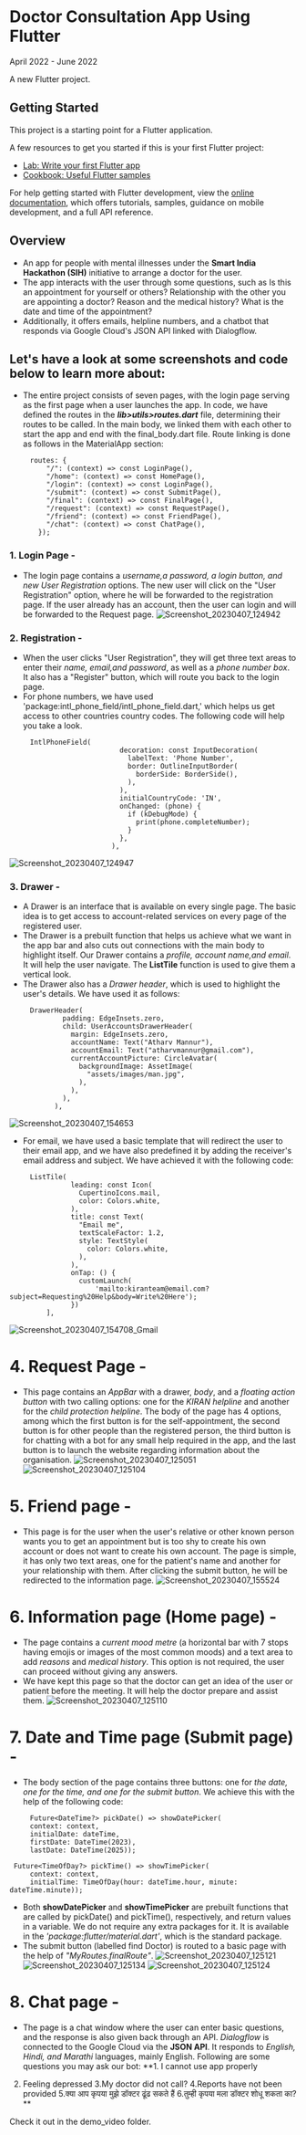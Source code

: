 # Doctor Consultation App Using Flutter
April 2022 - June 2022

A new Flutter project.

## Getting Started

This project is a starting point for a Flutter application.

A few resources to get you started if this is your first Flutter project:

- [Lab: Write your first Flutter app](https://docs.flutter.dev/get-started/codelab)
- [Cookbook: Useful Flutter samples](https://docs.flutter.dev/cookbook)

For help getting started with Flutter development, view the
[online documentation](https://docs.flutter.dev/), which offers tutorials,
samples, guidance on mobile development, and a full API reference.


## Overview
* An app for people with mental illnesses under the **Smart India Hackathon (SIH)** initiative to arrange a doctor for the user.
* The app interacts with the user through some questions, such as Is this an appointment for yourself or others? Relationship with the other you are appointing a doctor? Reason and the medical history? What is the date and time of the appointment?
* Additionally, it offers emails, helpline numbers, and a chatbot that responds via Google Cloud's JSON API linked with Dialogflow.

## Let's have a look at some screenshots and code below to learn more about:
* The entire project consists of seven pages, with the login page serving as the first page when a user launches the app. In code, we have defined the routes in the **_lib>utils>routes.dart_** file, determining their routes to be called. In the main body, we linked them with each other to start the app and end with the final_body.dart file. Route linking is done as follows in the MaterialApp section:
 ```
      routes: {
          "/": (context) => const LoginPage(),
          "/home": (context) => const HomePage(),
          "/login": (context) => const LoginPage(),
          "/submit": (context) => const SubmitPage(),
          "/final": (context) => const FinalPage(),
          "/request": (context) => const RequestPage(),
          "/friend": (context) => const FriendPage(),
          "/chat": (context) => const ChatPage(),
        });
```
### 1. Login Page -
* The login page contains a *username,a password, a login button, and new User Registration* options. The new user will click on the "User Registration" option, where he will be forwarded to the registration page. If the user already has an account, then the user can login and will be forwarded to the Request page.
![Screenshot_20230407_124942](https://user-images.githubusercontent.com/112277897/230567484-2ae0ec90-cd37-4ccd-9881-207fb0ef80cb.jpg)

### 2. Registration -
* When the user clicks "User Registration", they will get three text areas to enter their *name, email,and password*, as well as a *phone number box*. It also has a "Register" button, which will route you back to the login page.
* For phone numbers, we have used 'package:intl_phone_field/intl_phone_field.dart,' which helps us get access to other countries country codes. The following code will help you take a look.
 ```
      IntlPhoneField(
                            decoration: const InputDecoration(
                              labelText: 'Phone Number',
                              border: OutlineInputBorder(
                                borderSide: BorderSide(),
                              ),
                            ),
                            initialCountryCode: 'IN',
                            onChanged: (phone) {
                              if (kDebugMode) {
                                print(phone.completeNumber);
                              }
                            },
                          ),
```
![Screenshot_20230407_124947](https://user-images.githubusercontent.com/112277897/230569003-c525b901-b752-4050-ae9b-0ebfbbd456d9.jpg)

### 3. Drawer -
* A Drawer is an interface that is available on every single page. The basic idea is to get access to account-related services on every page of the registered user.
* The Drawer is a prebuilt function that helps us achieve what we want in the app bar and also cuts out connections with the main body to highlight itself. Our Drawer contains a *profile, account name,and email*. It will help the user navigate. The **ListTile** function is used to give them a vertical look.
* The Drawer also has a *Drawer header*, which is used to highlight the user's details. We have used it as follows:
 ```
      DrawerHeader(
              padding: EdgeInsets.zero,
              child: UserAccountsDrawerHeader(
                margin: EdgeInsets.zero,
                accountName: Text("Atharv Mannur"),
                accountEmail: Text("atharvmannur@gmail.com"),
                currentAccountPicture: CircleAvatar(
                  backgroundImage: AssetImage(
                    "assets/images/man.jpg",
                  ),
                ),
              ),
            ),
```
![Screenshot_20230407_154653](https://user-images.githubusercontent.com/112277897/230592746-0a36a307-3d20-4655-a50a-52cefa4e91f5.jpg)
* For email, we have used a basic template that will redirect the user to their email app, and we have also predefined it by adding the receiver's email address and subject. We have achieved it with the following code:
 ```
      ListTile(
                leading: const Icon(
                  CupertinoIcons.mail,
                  color: Colors.white,
                ),
                title: const Text(
                  "Email me",
                  textScaleFactor: 1.2,
                  style: TextStyle(
                    color: Colors.white,
                  ),
                ),
                onTap: () {
                  customLaunch(
                      'mailto:kiranteam@email.com?subject=Requesting%20Help&body=Write%20Here');
                })
          ],
```
![Screenshot_20230407_154708_Gmail](https://user-images.githubusercontent.com/112277897/230592754-fe4d6c75-81fd-4f36-befa-468b79fc62f0.jpg)


# 4. Request Page -
* This page contains an *AppBar* with a drawer, *body*, and a *floating action button* with two calling options: one for the *KIRAN helpline* and another for the *child protection helpline*. The body of the page has 4 options, among which the first button is for the self-appointment, the second button is for other people than the registered person, the third button is for chatting with a bot for any small help required in the app, and the last button is to launch the website regarding information about the organisation.
![Screenshot_20230407_125051](https://user-images.githubusercontent.com/112277897/230569743-a5ecb97a-777e-4bcf-93fc-84918e469e8c.jpg)
![Screenshot_20230407_125104](https://user-images.githubusercontent.com/112277897/230569778-3a72070d-aa78-4dc1-bc03-9f22bcc7bdd8.jpg)

# 5. Friend page -
* This page is for the user when the user's relative or other known person wants you to get an appointment but is too shy to create his own account or does not want to create his own account. The page is simple, it has only two text areas, one for the patient's name and another for your relationship with them. After clicking the submit button, he will be redirected to the information page.
![Screenshot_20230407_155524](https://user-images.githubusercontent.com/112277897/230593141-5c60b356-c243-4c8e-9c3a-d12599042c6a.jpg)

# 6. Information page (Home page) -
* The page contains a *current mood metre* (a horizontal bar with 7 stops having emojis or images of the most common moods) and a text area to add *reasons* and *medical history*. This option is not required, the user can proceed without giving any answers.
* We have kept this page so that the doctor can get an idea of the user or patient before the meeting. It will help the doctor prepare and assist them.
![Screenshot_20230407_125110](https://user-images.githubusercontent.com/112277897/230594334-f6b240c3-18ac-4a04-b762-65289b771653.jpg)

# 7. Date and Time page (Submit page) -
* The body section of the page contains three buttons: one for *the date, one for the time, and one for the submit button*. We achieve this with the help of the following code:
 ```
      Future<DateTime?> pickDate() => showDatePicker(
      context: context,
      initialDate: dateTime,
      firstDate: DateTime(2023),
      lastDate: DateTime(2025));

  Future<TimeOfDay?> pickTime() => showTimePicker(
      context: context,
      initialTime: TimeOfDay(hour: dateTime.hour, minute: dateTime.minute));
```
* Both **showDatePicker** and **showTimePicker** are prebuilt functions that are called by pickDate() and pickTime(), respectively, and return values in a variable. We do not require any extra packages for it. It is available in the *'package:flutter/material.dart'*, which is the standard package.
* The submit button (labelled find Doctor) is routed to a basic page with the help of *"MyRoutes.finalRoute"*.
![Screenshot_20230407_125121](https://user-images.githubusercontent.com/112277897/230595895-06633389-3b81-453a-9405-9dd03b367e4d.jpg)
![Screenshot_20230407_125134](https://user-images.githubusercontent.com/112277897/230595891-47d48eae-b232-4fca-ba57-e9ade4722dfb.jpg)
![Screenshot_20230407_125124](https://user-images.githubusercontent.com/112277897/230595900-6dc58042-8283-4506-a57d-171f84f9df46.jpg)

# 8. Chat page -
* The page is a chat window where the user can enter basic questions, and the response is also given back through an API. *Dialogflow* is connected to the Google Cloud via the **JSON API**. It responds to *English, Hindi, and Marathi* languages, mainly English. Following are some questions you may ask our bot: 
**1. I cannot use app properly
2. Feeling depressed
3.My doctor did not call?
4.Reports have not been provided
5.क्या आप कृपया मुझे डॉक्टर ढूंढ सकते हैं
6.तुम्ही कृपया मला डॉक्टर शोधू शकता का?**

Check it out in the demo_video folder.
